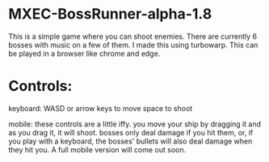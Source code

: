 # MXEC-BossRunner-alpha-1.8
This is a simple game where you can shoot enemies. There are currently 6 bosses with music on a few of them. I made this using turbowarp. This can be played in a browser like chrome and edge.

# Controls:
keyboard: 
WASD or arrow keys to move
space to shoot

mobile:
these controls are a little iffy.
you move your ship by dragging it and as you drag it, it will shoot.
bosses only deal damage if you hit them, or, if you play with a keyboard, the bosses' bullets will also deal damage when they hit you. A full mobile version will come out soon.
